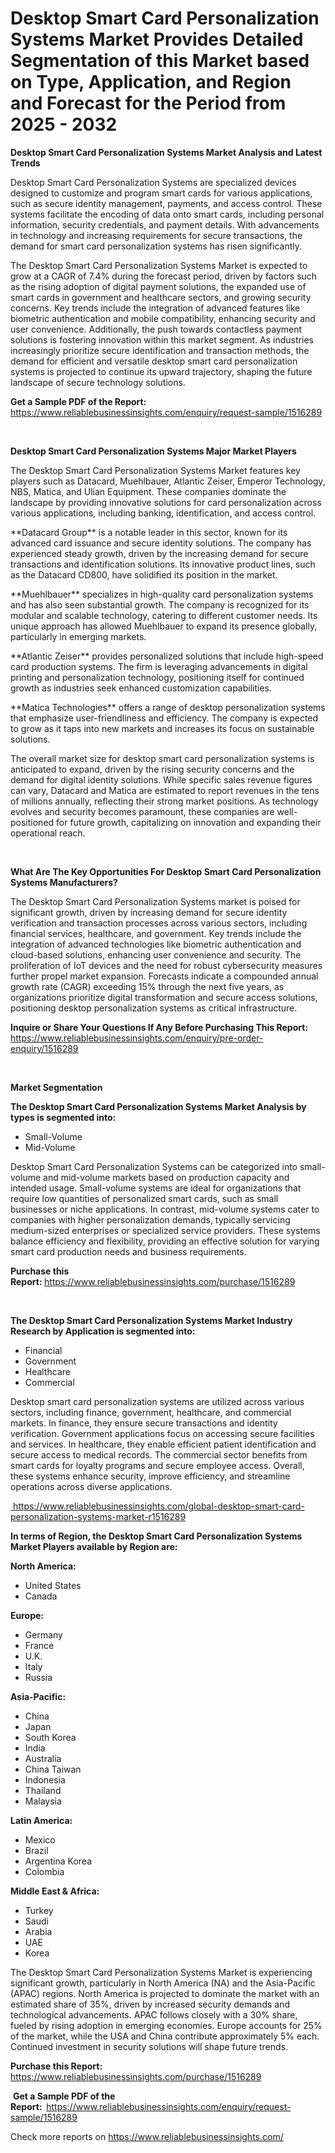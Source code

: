 <p><h1>Desktop Smart Card Personalization Systems Market Provides Detailed Segmentation of this Market based on Type, Application, and Region and Forecast for the Period from 2025 - 2032</h1></p><p><strong>Desktop Smart Card Personalization Systems Market Analysis and Latest Trends</strong></p>
<p><p>Desktop Smart Card Personalization Systems are specialized devices designed to customize and program smart cards for various applications, such as secure identity management, payments, and access control. These systems facilitate the encoding of data onto smart cards, including personal information, security credentials, and payment details. With advancements in technology and increasing requirements for secure transactions, the demand for smart card personalization systems has risen significantly.</p><p>The Desktop Smart Card Personalization Systems Market is expected to grow at a CAGR of 7.4% during the forecast period, driven by factors such as the rising adoption of digital payment solutions, the expanded use of smart cards in government and healthcare sectors, and growing security concerns. Key trends include the integration of advanced features like biometric authentication and mobile compatibility, enhancing security and user convenience. Additionally, the push towards contactless payment solutions is fostering innovation within this market segment. As industries increasingly prioritize secure identification and transaction methods, the demand for efficient and versatile desktop smart card personalization systems is projected to continue its upward trajectory, shaping the future landscape of secure technology solutions.</p></p>
<p><strong>Get a Sample PDF of the Report:&nbsp;</strong> <a href="https://www.reliablebusinessinsights.com/enquiry/request-sample/1516289?utm_campaign=3109&utm_medium=2&utm_source=Github&utm_content=ia&utm_term=30032025&utm_id=desktop-smart-card-personalization-systems">https://www.reliablebusinessinsights.com/enquiry/request-sample/1516289</a></p>
<p>&nbsp;</p>
<p><strong>Desktop Smart Card Personalization Systems Major Market Players</strong></p>
<p><p>The Desktop Smart Card Personalization Systems Market features key players such as Datacard, Muehlbauer, Atlantic Zeiser, Emperor Technology, NBS, Matica, and Ulian Equipment. These companies dominate the landscape by providing innovative solutions for card personalization across various applications, including banking, identification, and access control.</p><p>**Datacard Group** is a notable leader in this sector, known for its advanced card issuance and secure identity solutions. The company has experienced steady growth, driven by the increasing demand for secure transactions and identification solutions. Its innovative product lines, such as the Datacard CD800, have solidified its position in the market.</p><p>**Muehlbauer** specializes in high-quality card personalization systems and has also seen substantial growth. The company is recognized for its modular and scalable technology, catering to different customer needs. Its unique approach has allowed Muehlbauer to expand its presence globally, particularly in emerging markets.</p><p>**Atlantic Zeiser** provides personalized solutions that include high-speed card production systems. The firm is leveraging advancements in digital printing and personalization technology, positioning itself for continued growth as industries seek enhanced customization capabilities.</p><p>**Matica Technologies** offers a range of desktop personalization systems that emphasize user-friendliness and efficiency. The company is expected to grow as it taps into new markets and increases its focus on sustainable solutions.</p><p>The overall market size for desktop smart card personalization systems is anticipated to expand, driven by the rising security concerns and the demand for digital identity solutions. While specific sales revenue figures can vary, Datacard and Matica are estimated to report revenues in the tens of millions annually, reflecting their strong market positions. As technology evolves and security becomes paramount, these companies are well-positioned for future growth, capitalizing on innovation and expanding their operational reach.</p></p>
<p>&nbsp;</p>
<p><strong>What Are The Key Opportunities For Desktop Smart Card Personalization Systems Manufacturers?</strong></p>
<p><p>The Desktop Smart Card Personalization Systems market is poised for significant growth, driven by increasing demand for secure identity verification and transaction processes across various sectors, including financial services, healthcare, and government. Key trends include the integration of advanced technologies like biometric authentication and cloud-based solutions, enhancing user convenience and security. The proliferation of IoT devices and the need for robust cybersecurity measures further propel market expansion. Forecasts indicate a compounded annual growth rate (CAGR) exceeding 15% through the next five years, as organizations prioritize digital transformation and secure access solutions, positioning desktop personalization systems as critical infrastructure.</p></p>
<p><strong>Inquire or Share Your Questions If Any Before Purchasing This Report:</strong> <a href="https://www.reliablebusinessinsights.com/enquiry/pre-order-enquiry/1516289?utm_campaign=3109&utm_medium=2&utm_source=Github&utm_content=ia&utm_term=30032025&utm_id=desktop-smart-card-personalization-systems">https://www.reliablebusinessinsights.com/enquiry/pre-order-enquiry/1516289</a></p>
<p>&nbsp;</p>
<p><strong>Market Segmentation</strong></p>
<p><strong>The Desktop Smart Card Personalization Systems Market Analysis by types is segmented into:</strong></p>
<p><ul><li>Small-Volume</li><li>Mid-Volume</li></ul></p>
<p><p>Desktop Smart Card Personalization Systems can be categorized into small-volume and mid-volume markets based on production capacity and intended usage. Small-volume systems are ideal for organizations that require low quantities of personalized smart cards, such as small businesses or niche applications. In contrast, mid-volume systems cater to companies with higher personalization demands, typically servicing medium-sized enterprises or specialized service providers. These systems balance efficiency and flexibility, providing an effective solution for varying smart card production needs and business requirements.</p></p>
<p><strong>Purchase this Report:&nbsp;</strong><a href="https://www.reliablebusinessinsights.com/purchase/1516289?utm_campaign=3109&utm_medium=2&utm_source=Github&utm_content=ia&utm_term=30032025&utm_id=desktop-smart-card-personalization-systems">https://www.reliablebusinessinsights.com/purchase/1516289</a></p>
<p>&nbsp;</p>
<p><strong>The Desktop Smart Card Personalization Systems Market Industry Research by Application is segmented into:</strong></p>
<p><ul><li>Financial</li><li>Government</li><li>Healthcare</li><li>Commercial</li></ul></p>
<p><p>Desktop smart card personalization systems are utilized across various sectors, including finance, government, healthcare, and commercial markets. In finance, they ensure secure transactions and identity verification. Government applications focus on accessing secure facilities and services. In healthcare, they enable efficient patient identification and secure access to medical records. The commercial sector benefits from smart cards for loyalty programs and secure employee access. Overall, these systems enhance security, improve efficiency, and streamline operations across diverse applications.</p></p>
<p><a href="https://www.reliablebusinessinsights.com/global-desktop-smart-card-personalization-systems-market-r1516289?utm_campaign=3109&utm_medium=2&utm_source=Github&utm_content=ia&utm_term=30032025&utm_id=desktop-smart-card-personalization-systems">&nbsp;https://www.reliablebusinessinsights.com/global-desktop-smart-card-personalization-systems-market-r1516289</a></p>
<p><strong>In terms of Region, the Desktop Smart Card Personalization Systems Market Players available by Region are:</strong></p>
<p>
    <p> <strong> North America: </strong>
        <ul>
            <li>United States</li>
            <li>Canada</li>
        </ul>
        </p> 
    <p> <strong> Europe: </strong>
        <ul>
            <li>Germany</li>
            <li>France</li>
            <li>U.K.</li>
            <li>Italy</li>
            <li>Russia</li>
        </ul>
        </p> 
    <p> <strong> Asia-Pacific: </strong>
        <ul>
            <li>China</li>
            <li>Japan</li>
            <li>South Korea</li>
            <li>India</li>
            <li>Australia</li>
            <li>China Taiwan</li>
            <li>Indonesia</li>
            <li>Thailand</li>
            <li>Malaysia</li>
        </ul>
        </p> 
    <p> <strong> Latin America: </strong>
        <ul>
            <li>Mexico</li>
            <li>Brazil</li>
            <li>Argentina Korea</li>
            <li>Colombia</li>
        </ul>
        </p> 
    <p> <strong> Middle East & Africa: </strong>
        <ul>
            <li>Turkey</li>
            <li>Saudi</li>
            <li>Arabia</li>
            <li>UAE</li>
            <li>Korea</li>
        </ul>
    </p>
    </p>
<p><p>The Desktop Smart Card Personalization Systems Market is experiencing significant growth, particularly in North America (NA) and the Asia-Pacific (APAC) regions. North America is projected to dominate the market with an estimated share of 35%, driven by increased security demands and technological advancements. APAC follows closely with a 30% share, fueled by rising adoption in emerging economies. Europe accounts for 25% of the market, while the USA and China contribute approximately 5% each. Continued investment in security solutions will shape future trends.</p></p>
<p><strong>Purchase this Report: </strong><a href="https://www.reliablebusinessinsights.com/purchase/1516289?utm_campaign=3109&utm_medium=2&utm_source=Github&utm_content=ia&utm_term=30032025&utm_id=desktop-smart-card-personalization-systems">https://www.reliablebusinessinsights.com/purchase/1516289</a></p>
<p>&nbsp;<strong>Get a Sample PDF of the Report:&nbsp;&nbsp;</strong><a href="https://www.reliablebusinessinsights.com/enquiry/request-sample/1516289?utm_campaign=3109&utm_medium=2&utm_source=Github&utm_content=ia&utm_term=30032025&utm_id=desktop-smart-card-personalization-systems">https://www.reliablebusinessinsights.com/enquiry/request-sample/1516289</a></p>
<p><strong></strong></p>
<p>Check more reports on <a href="https://www.reliablebusinessinsights.com/?utm_campaign=3109&utm_medium=2&utm_source=Github&utm_content=ia&utm_term=30032025&utm_id=desktop-smart-card-personalization-systems">https://www.reliablebusinessinsights.com/</a></p>